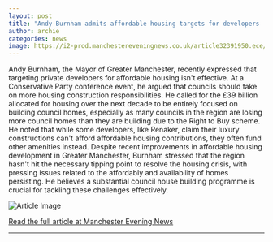 ```yaml
---
layout: post
title: "Andy Burnham admits affordable housing targets for developers 'don't work'"
author: archie
categories: news
image: https://i2-prod.manchestereveningnews.co.uk/article32391950.ece/ALTERNATES/s1200/1_Andy-Burnhams.jpg
---
```

Andy Burnham, the Mayor of Greater Manchester, recently expressed that targeting private developers for affordable housing isn't effective. At a Conservative Party conference event, he argued that councils should take on more housing construction responsibilities. He called for the £39 billion allocated for housing over the next decade to be entirely focused on building council homes, especially as many councils in the region are losing more council homes than they are building due to the Right to Buy scheme. He noted that while some developers, like Renaker, claim their luxury constructions can't afford affordable housing contributions, they often fund other amenities instead. Despite recent improvements in affordable housing development in Greater Manchester, Burnham stressed that the region hasn't hit the necessary tipping point to resolve the housing crisis, with pressing issues related to the affordably and availability of homes persisting. He believes a substantial council house building programme is crucial for tackling these challenges effectively.

![Article Image](https://i2-prod.manchestereveningnews.co.uk/article32391950.ece/ALTERNATES/s1200/1_Andy-Burnhams.jpg)

[Read the full article at Manchester Evening News](https://www.manchestereveningnews.co.uk/news/greater-manchester-news/andy-burnham-admits-affordable-housing-32627116)

---
